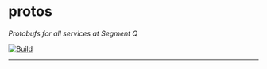 # protos
_Protobufs for all services at Segment Q_

[![Build](https://github.com/segmentq/protos/actions/workflows/build.yml/badge.svg)](https://github.com/segmentq/protos/actions/workflows/build.yml)

---
